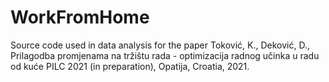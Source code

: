 # WorkFromHome
Source code used in data analysis for the paper Toković, K., Deković, D., Prilagodba promjenama na tržištu rada - optimizacija radnog učinka u radu od kuće PILC 2021 (in preparation), Opatija, Croatia, 2021.
